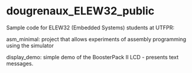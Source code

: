 # dougrenaux_ELEW32_public

Sample code for ELEW32 (Embedded Systems) students at UTFPR:

asm_minimal: project that allows experiments of assembly programming using the simulator

display_demo: simple demo of the BoosterPack II LCD - presents text messages.
